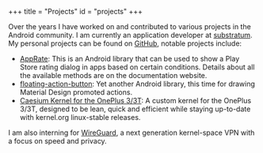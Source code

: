 +++
title = "Projects"
id = "projects"
+++

Over the years I have worked on and contributed to various projects in the Android community. I am currently an application
developer at [substratum](https://github.com/substratum). My personal projects can be found on [GitHub](https://github.com/MSF-Jarvis),
notable projects include:

- [AppRate](http://msfjarvis.website/AppRate/): This is an Android library that can be used to show a Play Store rating dialog in apps based on certain
  conditions. Details about all the available methods are on the documentation website.
- [floating-action-button](https://github.com/MSF-Jarvis/floating-action-button): Yet another Android library, this time for drawing Material Design promoted
  actions.
- [Caesium Kernel for the OnePlus 3/3T](https://kutt.it/caesiumop3): A custom kernel for the OnePlus 3/3T, designed to be lean, quick and efficient while
  staying up-to-date with kernel.org linux-stable releases.


I am also interning for [WireGuard](https://wireguard.com), a next generation kernel-space VPN with a focus on speed and privacy.